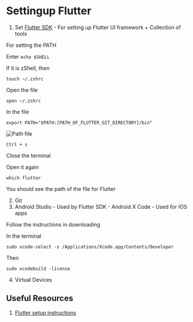 # Settingup Flutter

1. Set [Flutter SDK](https://docs.flutter.dev/get-started/install) - For setting up Flutter UI framework + Collection of tools

For setting the PATH

Enter ``` echo $SHELL ```

If it is zShell, then 

``` touch ~/.zshrc ```

Open the file

``` open ~/.zshrc ```

In the file 

``` 
export PATH="$PATH:[PATH_OF_FLUTTER_GIT_DIRECTORY]/bin"
```

![Path file](https://github.com/PriyathamVarma/Learn-Flutter/blob/main/Images/Screenshot%202023-12-17%20at%2000.02.59.png)

``` Ctrl + s ```

Close the terminal

Open it again

``` which flutter ```

You should see the path of the file for Flutter 

2. Git
3. Android Studio - Used by Flutter SDK - Android
    X Code        - Used for IOS apps

Follow the instructions in downloading

In the terminal 

```
sudo xcode-select -s /Applications/Xcode.app/Contents/Developer
```

Then 

```
sudo xcodebuild -license

```

4. Virtual Devices 

## Useful Resources

1. [Flutter setup instructions](https://docs.flutter.dev/get-started/install/macos)
